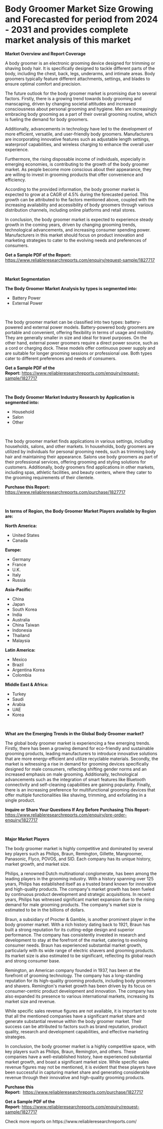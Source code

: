 <p><h1>Body Groomer Market Size Growing and Forecasted for period from 2024 - 2031 and provides complete market analysis of this market</h1></p><p><strong>Market Overview and Report Coverage</strong></p>
<p><p>A body groomer is an electronic grooming device designed for trimming or shaving body hair. It is specifically designed to tackle different parts of the body, including the chest, back, legs, underarms, and intimate areas. Body groomers typically feature different attachments, settings, and blades to ensure optimal comfort and precision.</p><p>The future outlook for the body groomer market is promising due to several factors. Firstly, there is a growing trend towards body grooming and manscaping, driven by changing societal attitudes and increased consciousness about personal grooming and hygiene. Men are increasingly embracing body grooming as a part of their overall grooming routine, which is fueling the demand for body groomers.</p><p>Additionally, advancements in technology have led to the development of more efficient, versatile, and user-friendly body groomers. Manufacturers are incorporating innovative features such as adjustable length settings, waterproof capabilities, and wireless charging to enhance the overall user experience.</p><p>Furthermore, the rising disposable income of individuals, especially in emerging economies, is contributing to the growth of the body groomer market. As people become more conscious about their appearance, they are willing to invest in grooming products that offer convenience and efficiency.</p><p>According to the provided information, the body groomer market is expected to grow at a CAGR of 4.5% during the forecasted period. This growth can be attributed to the factors mentioned above, coupled with the increasing availability and accessibility of body groomers through various distribution channels, including online platforms and retail stores.</p><p>In conclusion, the body groomer market is expected to experience steady growth in the coming years, driven by changing grooming trends, technological advancements, and increasing consumer spending power. Manufacturers in this market should focus on product innovation and marketing strategies to cater to the evolving needs and preferences of consumers.</p></p>
<p><strong>Get a Sample PDF of the Report:</strong> <a href="https://www.reliableresearchreports.com/enquiry/request-sample/1827717">https://www.reliableresearchreports.com/enquiry/request-sample/1827717</a></p>
<p>&nbsp;</p>
<p><strong>Market Segmentation</strong></p>
<p><strong>The Body Groomer Market Analysis by types is segmented into:</strong></p>
<p><ul><li>Battery Power</li><li>External Power</li></ul></p>
<p>&nbsp;</p>
<p><p>The body groomer market can be classified into two types: battery-powered and external power models. Battery-powered body groomers are portable and convenient, offering flexibility in terms of usage and mobility. They are generally smaller in size and ideal for travel purposes. On the other hand, external power groomers require a direct power source, such as a cord or charging dock. These models offer continuous power supply and are suitable for longer grooming sessions or professional use. Both types cater to different preferences and needs of consumers.</p></p>
<p><strong>Get a Sample PDF of the Report:</strong>&nbsp;<a href="https://www.reliableresearchreports.com/enquiry/request-sample/1827717">https://www.reliableresearchreports.com/enquiry/request-sample/1827717</a></p>
<p>&nbsp;</p>
<p><strong>The Body Groomer Market Industry Research by Application is segmented into:</strong></p>
<p><ul><li>Household</li><li>Salon</li><li>Other</li></ul></p>
<p>&nbsp;</p>
<p><p>The body groomer market finds applications in various settings, including households, salons, and other markets. In households, body groomers are utilized by individuals for personal grooming needs, such as trimming body hair and maintaining their appearance. Salons use body groomers as part of their professional services, offering grooming and styling solutions for customers. Additionally, body groomers find applications in other markets, including spas, athletic facilities, and beauty centers, where they cater to the grooming requirements of their clientele.</p></p>
<p><strong>Purchase this Report:</strong>&nbsp; <a href="https://www.reliableresearchreports.com/purchase/1827717">https://www.reliableresearchreports.com/purchase/1827717</a></p>
<p>&nbsp;</p>
<p><strong>In terms of Region, the Body Groomer Market Players available by Region are:</strong></p>
<p>
    <p> <strong> North America: </strong>
        <ul>
            <li>United States</li>
            <li>Canada</li>
        </ul>
        </p> 
    <p> <strong> Europe: </strong>
        <ul>
            <li>Germany</li>
            <li>France</li>
            <li>U.K.</li>
            <li>Italy</li>
            <li>Russia</li>
        </ul>
        </p> 
    <p> <strong> Asia-Pacific: </strong>
        <ul>
            <li>China</li>
            <li>Japan</li>
            <li>South Korea</li>
            <li>India</li>
            <li>Australia</li>
            <li>China Taiwan</li>
            <li>Indonesia</li>
            <li>Thailand</li>
            <li>Malaysia</li>
        </ul>
        </p> 
    <p> <strong> Latin America: </strong>
        <ul>
            <li>Mexico</li>
            <li>Brazil</li>
            <li>Argentina Korea</li>
            <li>Colombia</li>
        </ul>
        </p> 
    <p> <strong> Middle East & Africa: </strong>
        <ul>
            <li>Turkey</li>
            <li>Saudi</li>
            <li>Arabia</li>
            <li>UAE</li>
            <li>Korea</li>
        </ul>
    </p>
    </p>
<p>&nbsp;</p>
<p><strong>What are the Emerging Trends in the Global Body Groomer market?</strong></p>
<p><p>The global body groomer market is experiencing a few emerging trends. Firstly, there has been a growing demand for eco-friendly and sustainable grooming products, leading manufacturers to introduce innovative solutions that are more energy-efficient and utilize recyclable materials. Secondly, the market is witnessing a rise in demand for grooming devices specifically designed for male consumers, reflecting shifting gender norms and an increased emphasis on male grooming. Additionally, technological advancements such as the integration of smart features like Bluetooth connectivity and self-cleaning capabilities are gaining popularity. Finally, there is an increasing preference for multifunctional grooming devices that offer multiple functionalities like shaving, trimming, and exfoliating in a single product.</p></p>
<p><strong>Inquire or Share Your Questions If Any Before Purchasing This Report</strong>- <a href="https://www.reliableresearchreports.com/enquiry/pre-order-enquiry/1827717">https://www.reliableresearchreports.com/enquiry/pre-order-enquiry/1827717</a></p>
<p>&nbsp;</p>
<p><strong>Major Market Players</strong></p>
<p><p>The body groomer market is highly competitive and dominated by several key players such as Philips, Braun, Remington, Gillette, Mangroomer, Panasonic, Flyco, POVOS, and SID. Each company has its unique history, market growth, and market size.</p><p>Philips, a renowned Dutch multinational conglomerate, has been among the leading players in the grooming industry. With a history spanning over 125 years, Philips has established itself as a trusted brand known for innovative and high-quality products. The company's market growth has been fueled by continuous product development and strategic acquisitions. In recent years, Philips has witnessed significant market expansion due to the rising demand for male grooming products. The company's market size is estimated to be in the billions of dollars.</p><p>Braun, a subsidiary of Procter & Gamble, is another prominent player in the body groomer market. With a rich history dating back to 1921, Braun has built a strong reputation for its cutting-edge design and superior performance. The company has consistently invested in research and development to stay at the forefront of the market, catering to evolving consumer needs. Braun has experienced substantial market growth, particularly with its wide range of electric shavers and grooming products. Its market size is also estimated to be significant, reflecting its global reach and strong consumer base.</p><p>Remington, an American company founded in 1937, has been at the forefront of grooming technology. The company has a long-standing reputation for its high-quality grooming products, including body groomers and shavers. Remington's market growth has been driven by its focus on consumer-centric product development and innovation. The company has also expanded its presence to various international markets, increasing its market size and revenue.</p><p>While specific sales revenue figures are not available, it is important to note that all the mentioned companies have a significant market share and generate substantial revenue within the body groomer market. Their success can be attributed to factors such as brand reputation, product quality, research and development capabilities, and effective marketing strategies.</p><p>In conclusion, the body groomer market is a highly competitive space, with key players such as Philips, Braun, Remington, and others. These companies have a well-established history, have experienced substantial market growth, and boast a significant market size. While specific sales revenue figures may not be mentioned, it is evident that these players have been successful in capturing market share and generating considerable revenue through their innovative and high-quality grooming products.</p></p>
<p><strong>Purchase this Report:</strong>&nbsp;&nbsp;<a href="https://www.reliableresearchreports.com/purchase/1827717">https://www.reliableresearchreports.com/purchase/1827717</a></p>
<p></p>
<p><strong>Get a Sample PDF of the Report:</strong>&nbsp;<a href="https://www.reliableresearchreports.com/enquiry/request-sample/1827717">https://www.reliableresearchreports.com/enquiry/request-sample/1827717</a></p>
<p>Check more reports on https://www.reliableresearchreports.com/</p>